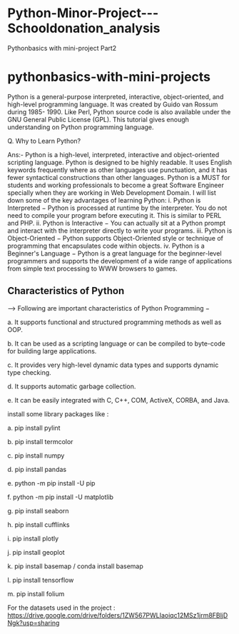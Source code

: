 # Python-Minor-Project---Schooldonation_analysis
Pythonbasics with mini-project Part2
# pythonbasics-with-mini-projects

Python is a general-purpose interpreted, interactive, object-oriented, and high-level programming language. It was created by Guido van Rossum during 1985- 1990. Like Perl, Python source code is also available under the GNU General Public License (GPL). This tutorial gives enough understanding on Python programming language.

Q. Why to Learn Python?

Ans:- Python is a high-level, interpreted, interactive and object-oriented scripting language. Python is designed to be highly readable. It uses English keywords frequently           where as other languages use punctuation, and it has fewer syntactical constructions than other languages.
      Python is a MUST for students and working professionals to become a great Software Engineer specially when they are working in Web Development Domain. I will list down           some of the key advantages of learning Python:
      i. Python is Interpreted − Python is processed at runtime by the interpreter. You do not need to compile your program before executing it. This is similar to PERL and PHP.
      ii. Python is Interactive − You can actually sit at a Python prompt and interact with the interpreter directly to write your programs.
      iii. Python is Object-Oriented − Python supports Object-Oriented style or technique of programming that encapsulates code within objects.
      iv. Python is a Beginner's Language − Python is a great language for the beginner-level programmers and supports the development of a wide range of applications from                 simple text processing to WWW browsers to games.

## Characteristics of Python
--> Following are important characteristics of Python Programming −

a. It supports functional and structured programming methods as well as OOP.

b. It can be used as a scripting language or can be compiled to byte-code for building large applications.

c. It provides very high-level dynamic data types and supports dynamic type checking.

d. It supports automatic garbage collection.

e. It can be easily integrated with C, C++, COM, ActiveX, CORBA, and Java.


install some library packages like :

a. pip install pylint

b. pip install termcolor

c. pip install numpy

d. pip install pandas

e. python -m pip install -U pip

f. python -m pip install -U matplotlib

g. pip install seaborn

h. pip install cufflinks

i. pip install plotly

j. pip install geoplot

k. pip install basemap / conda install basemap

l. pip install tensorflow

m. pip install folium

For the datasets used in the project :
https://drive.google.com/drive/folders/1ZW567PWLIaoiqc12MSz1jrm8FBljDNgk?usp=sharing
